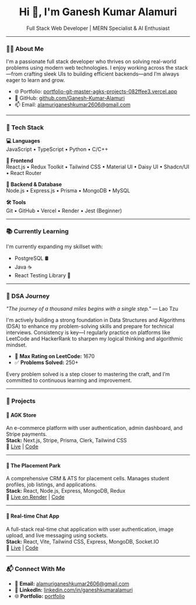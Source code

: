 <h1 align="center">Hi 👋, I'm Ganesh Kumar Alamuri</h1>
<p align="center">Full Stack Web Developer | MERN Specialist & AI Enthusiast</p>

---

### 🧑‍💻 About Me

I'm a passionate full stack developer who thrives on solving real-world problems using modern web technologies. I enjoy working across the stack—from crafting sleek UIs to building efficient backends—and I’m always eager to learn and grow.

- 🌐 Portfolio: [portfolio-git-master-agks-projects-082ffee3.vercel.app](https://portfolio-git-master-agks-projects-082ffee3.vercel.app)  
- 💼 GitHub: [github.com/Ganesh-Kumar-Alamuri](https://github.com/Ganesh-Kumar-Alamuri)  
- 📫 Email: alamuriganeshkumar2606@gmail.com  

---

### 🚀 Tech Stack

**💻 Languages**  
JavaScript • TypeScript • Python • C/C++

**🎨 Frontend**  
React.js • Redux Toolkit • Tailwind CSS • Material UI • Daisy UI • Shadcn/UI • React Router

**🔧 Backend & Database**  
Node.js • Express.js • Prisma • MongoDB • MySQL

**🛠 Tools**  
Git • GitHub • Vercel • Render • Jest (Beginner)

---

### 📚 Currently Learning

I'm currently expanding my skillset with:

- PostgreSQL 🛢️  
- Java ☕  
- React Testing Library 🧪

---

### 📘 DSA Journey

_"The journey of a thousand miles begins with a single step."_ — Lao Tzu

I'm actively building a strong foundation in Data Structures and Algorithms (DSA) to enhance my problem-solving skills and prepare for technical interviews. Consistency is key—I regularly practice on platforms like LeetCode and HackerRank to sharpen my logical thinking and algorithmic mindset.

- 🏅 **Max Rating on LeetCode:** 1670  
- ✅ **Problems Solved:** 250+  

Every problem solved is a step closer to mastering the craft, and I’m committed to continuous learning and improvement.


---

### 💼 Projects

#### 🛒 AGK Store  
An e-commerce platform with user authentication, admin dashboard, and Stripe payments.  
**Stack:** Next.js, Stripe, Prisma, Clerk, Tailwind CSS  
🔗 [Live](https://agk-store-nextjs.vercel.app) | [Code](https://github.com/Ganesh-Kumar-Alamuri/agk-store-nextjs)


---

#### 🧩 The Placement Park  
A comprehensive CRM & ATS for placement cells. Manages student profiles, job listings, and applications.  
**Stack:** React, Node.js, Express, MongoDB, Redux  
🔗 [Live on Render](https://the-placement-park.onrender.com) | [Code](https://github.com/Ganesh-Kumar-Alamuri/ThePlacementPark)

---

#### 💬 Real-time Chat App  
A full-stack real-time chat application with user authentication, image upload, and live messaging using sockets.  
**Stack:** React, Vite, Tailwind CSS, Express, MongoDB, Socket.IO  
🔗 [Live](https://chatapp-ul8v.onrender.com/) | [Code](https://github.com/Ganesh-Kumar-Alamuri/ChatApp)

---

### 📬 Connect With Me

- 📧 **Email:** alamuriganeshkumar2606@gmail.com  
- 💼 **LinkedIn:** [linkedin.com/in/ganeshkumaralamuri](https://www.linkedin.com/in/ganeshkumaralamuri/)  
- 🌐 **Portfolio:** [portfolio](https://portfolio-git-master-agks-projects-082ffee3.vercel.app)  
